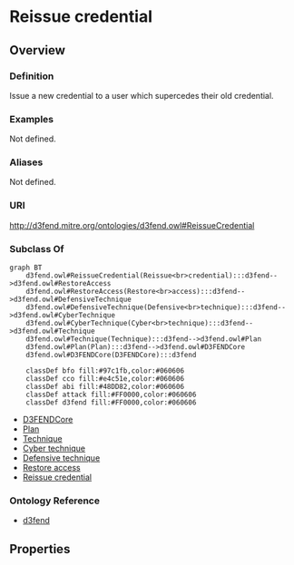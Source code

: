 # Reissue credential

## Overview

### Definition
Issue a new credential to a user which supercedes their old credential.

### Examples
Not defined.

### Aliases
Not defined.

### URI
http://d3fend.mitre.org/ontologies/d3fend.owl#ReissueCredential

### Subclass Of
```mermaid
graph BT
    d3fend.owl#ReissueCredential(Reissue<br>credential):::d3fend-->d3fend.owl#RestoreAccess
    d3fend.owl#RestoreAccess(Restore<br>access):::d3fend-->d3fend.owl#DefensiveTechnique
    d3fend.owl#DefensiveTechnique(Defensive<br>technique):::d3fend-->d3fend.owl#CyberTechnique
    d3fend.owl#CyberTechnique(Cyber<br>technique):::d3fend-->d3fend.owl#Technique
    d3fend.owl#Technique(Technique):::d3fend-->d3fend.owl#Plan
    d3fend.owl#Plan(Plan):::d3fend-->d3fend.owl#D3FENDCore
    d3fend.owl#D3FENDCore(D3FENDCore):::d3fend
    
    classDef bfo fill:#97c1fb,color:#060606
    classDef cco fill:#e4c51e,color:#060606
    classDef abi fill:#48DD82,color:#060606
    classDef attack fill:#FF0000,color:#060606
    classDef d3fend fill:#FF0000,color:#060606
```

- [D3FENDCore](/docs/ontology/reference/model/D3FENDCore/D3FENDCore.md)
- [Plan](/docs/ontology/reference/model/D3FENDCore/Plan/Plan.md)
- [Technique](/docs/ontology/reference/model/D3FENDCore/Plan/Technique/Technique.md)
- [Cyber technique](/docs/ontology/reference/model/D3FENDCore/Plan/Technique/Cyber%20technique/Cyber%20technique.md)
- [Defensive technique](/docs/ontology/reference/model/D3FENDCore/Plan/Technique/Cyber%20technique/Defensive%20technique/Defensive%20technique.md)
- [Restore access](/docs/ontology/reference/model/D3FENDCore/Plan/Technique/Cyber%20technique/Defensive%20technique/Restore%20access/Restore%20access.md)
- [Reissue credential](/docs/ontology/reference/model/D3FENDCore/Plan/Technique/Cyber%20technique/Defensive%20technique/Restore%20access/Reissue%20credential/Reissue%20credential.md)


### Ontology Reference
- [d3fend](http://d3fend.mitre.org/ontologies/d3fend.owl#)

## Properties
